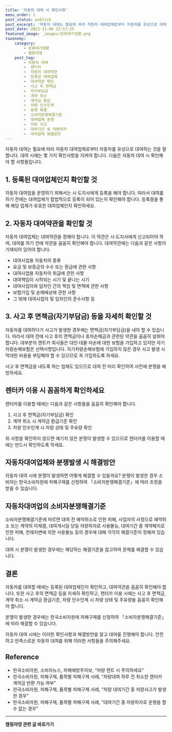 ```yaml
---
title: '자동차 대여 시 확인사항'
menu_order: 1
post_status: publish
post_excerpt: '자동차 대여는 필요에 따라 자동차 대여업체로부터 자동차를 유상으로 대여하는 것을 말합니다. 대여 시에는 몇 가지 확인사항을 지켜야 합니다. 다음은 자동차 대여 시 확인해야 할 사항들입니다.'
post_date: 2023-11-08 22:57:25
featured_image: _images/문화여가생활.png
taxonomy:
    category:
        - 문화여가생활
        - 캠핑야영
    post_tag:
        - 자동차 대여
        -  렌터카
        -  자동차 대여약관
        -  등록된 대여업체
        -  대여약관 확인
        -  사고 후 면책금
        -  자기부담금
        -  계약 취소
        -  계약금 환급
        -  차량 인수인계
        -  분쟁 해결
        -  소비자분쟁해결기준
        -  대여업체 분쟁
        -  차량 사고
        -  대여기간 중 차량하자
        -  대여업체 해결방안
---
```



자동차 대여는 필요에 따라 자동차 대여업체로부터 자동차를 유상으로 대여하는 것을 말합니다. 대여 시에는 몇 가지 확인사항을 지켜야 합니다. 다음은 자동차 대여 시 확인해야 할 사항들입니다.

## 1. 등록된 대여업체인지 확인할 것

자동차 대여업을 운영하기 위해서는 시·도지사에게 등록을 해야 합니다. 따라서 대여를 하기 전에는 대여업체가 합법적으로 등록이 되어 있는지 확인해야 합니다. 등록증을 통해 해당 업체가 유효한 대여업체인지 확인하세요.

## 2. 자동차 대여약관을 확인할 것

자동차 대여업체는 대여약관을 정해야 합니다. 이 약관은 시·도지사에게 신고되어야 하며, 대여를 하기 전에 약관을 꼼꼼히 확인해야 합니다. 대여약관에는 다음과 같은 사항이 기재되어 있어야 합니다.

- 대여사업용 자동차의 종류
- 요금 및 보증금의 수수 또는 환급에 관한 사항
- 대여사업용 자동차의 취급에 관한 사항
- 대여책임이 시작되는 시기 및 끝나는 시기
- 대여사업자와 임차인 간의 책임 및 면책에 관한 사항
- 보험가입 및 손해배상에 관한 사항
- 그 밖에 대여사업자 및 임차인의 준수사항 등

## 3. 사고 후 면책금(자기부담금) 등을 자세히 확인할 것

자동차를 대여하다가 사고가 발생한 경우에는 면책금(자기부담금)을 내야 할 수 있습니다. 따라서 대여 전에 사고 후의 면책금이나 휴차손해금과 관련된 약관을 꼼꼼히 살펴야 합니다. 대부분의 렌트카 회사들은 대인·대물·자손에 대한 보험을 가입하고 있지만 자기차량손해보험은 선택사항입니다. 자기차량손해보험에 가입하지 않은 경우 사고 발생 시 막대한 비용을 부담해야 할 수 있으므로 꼭 가입하도록 하세요.

사고 후 면책금을 내도록 하는 업체도 있으므로 대여 전 미리 확인하여 사전에 분쟁을 예방하세요.

## 렌터카 이용 시 꼼꼼하게 확인하세요

렌터카를 이용할 때에는 다음과 같은 사항들을 꼼꼼히 확인해야 합니다.

1. 사고 후 면책금(자기부담금) 확인
2. 계약 취소 시 계약금 환급기준 확인
3. 차량 인수인계 시 차량 상태 및 주유량 확인

위 사항을 확인하지 않으면 예기치 않은 분쟁이 발생할 수 있으므로 렌터카를 이용할 때에는 반드시 확인하도록 하세요.

## 자동차대여업체와 분쟁발생 시 해결방안

자동차 대여 시에 분쟁이 발생하면 어떻게 해결할 수 있을까요? 분쟁이 발생한 경우 소비자는 한국소비자원에 피해구제를 신청하여 「소비자분쟁해결기준」에 따라 조정을 받을 수 있습니다.

## 자동차대여업의 소비자분쟁해결기준

소비자분쟁해결기준에 따르면 대여 전 예약취소로 인한 피해, 사업자의 사정으로 예약취소 또는 계약의 미체결, 대여개시일 당일 차량하자로 사용불능, 대여기간 중 계약해지로 인한 피해, 천재지변에 의한 사용불능 등의 경우에 대해 각각의 해결기준이 정해져 있습니다.

대여 시 분쟁이 발생한 경우에는 해당하는 해결기준을 참고하여 문제를 해결할 수 있습니다.

## 결론


자동차를 대여할 때에는 등록된 대여업체인지 확인하고, 대여약관을 꼼꼼히 확인해야 합니다. 또한 사고 후의 면책금 등을 자세히 확인하고, 렌터카 이용 시에는 사고 후 면책금, 계약 취소 시 계약금 환급기준, 차량 인수인계 시 차량 상태 및 주유량을 꼼꼼히 확인해야 합니다.

분쟁이 발생한 경우에는 한국소비자원에 피해구제를 신청하여 「소비자분쟁해결기준」에 따라 해결할 수 있습니다.

자동차 대여 시에는 이러한 확인사항과 해결방안을 알고 대여를 진행해야 합니다. 안전하고 만족스로운 자동차 대여를 위해 이러한 사항들을 주의해주세요.

## Reference
- 한국소비자원, 소비자뉴스, 피해예방주의보, “차량 렌트 시 주의하세요” 
- 한국소비자원, 피해구제, 품목별 피해구제 사례, “차량대여 하루 전 취소한 렌터카 계약금 반환 가능 여부” 
- 한국소비자원, 피해구제, 품목별 피해구제 사례, “차량 대여기간 중 차량사고가 발생한 경우” 
- 한국소비자원, 피해구제, 품목별 피해구제 사례, “대여기간 중 차량하자로 운행을 할 수 없는 경우”
<!-- wp:separator -->
<hr class="wp-block-separator has-alpha-channel-opacity"/>
<!-- /wp:separator -->

<!-- wp:group {"backgroundColor":"base","layout":{"type":"constrained"}} -->
<div class="wp-block-group has-base-background-color has-background"><!-- wp:paragraph {"align":"center","fontSize":"medium"} -->
<p class="has-text-align-center has-large-font-size"><strong>캠핑야영 관련 글 바로가기</strong></p>
<!-- /wp:paragraph -->


<!-- wp:latest-posts
{"categories":[{"id":16146,"count":19,"description":"","link":"https://uknowlaw.com/category/%ec%ba%a0%ed%95%91%ec%95%bc%ec%98%81/","name":"캠핑야영","slug":"캠핑야영","taxonomy":"category","parent":0,"meta":[],"_links":{"self":[{"href":"https://uknowlaw.com/wp-json/wp/v2/categories/16146"}],"collection":[{"href":"https://uknowlaw.com/wp-json/wp/v2/categories"}],"about":[{"href":"https://uknowlaw.com/wp-json/wp/v2/taxonomies/category"}],"wp:post_type":[{"href":"https://uknowlaw.com/wp-json/wp/v2/posts?categories=16146"}],"curies":[{"name":"wp","href":"https://api.w.org/{rel}","templated":true}]}}],"postsToShow":100,"excerptLength":28,"postLayout":"grid","columns":2,"featuredImageAlign":"left","featuredImageSizeSlug":"large","fontSize":"small"} /--></div>
<!-- /wp:group -->